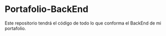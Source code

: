 # Portafolio-BackEnd
Este repositorio tendrá el código de todo lo que conforma el BackEnd de mi portafolio.
